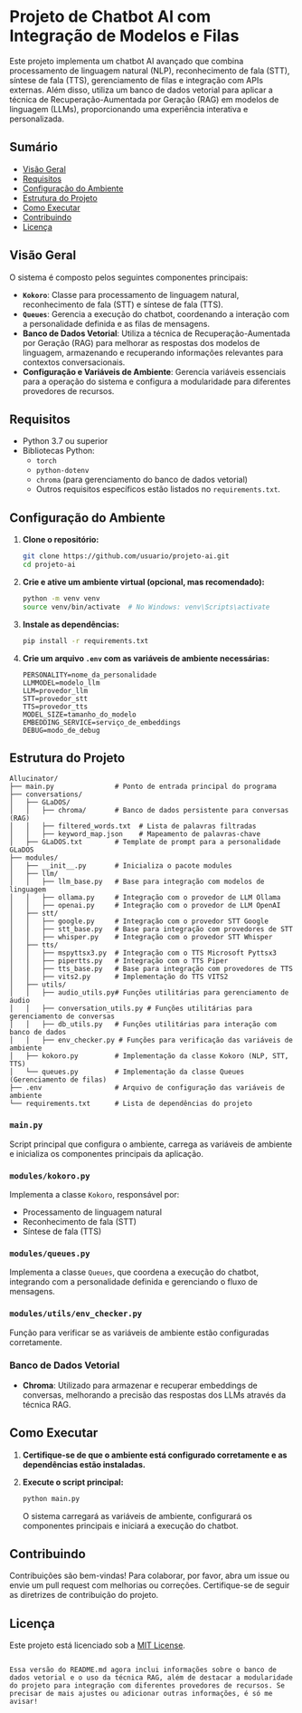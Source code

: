 # Projeto de Chatbot AI com Integração de Modelos e Filas

Este projeto implementa um chatbot AI avançado que combina processamento de linguagem natural (NLP), reconhecimento de fala (STT), síntese de fala (TTS), gerenciamento de filas e integração com APIs externas. Além disso, utiliza um banco de dados vetorial para aplicar a técnica de Recuperação-Aumentada por Geração (RAG) em modelos de linguagem (LLMs), proporcionando uma experiência interativa e personalizada.

## Sumário

- [Visão Geral](#visão-geral)
- [Requisitos](#requisitos)
- [Configuração do Ambiente](#configuração-do-ambiente)
- [Estrutura do Projeto](#estrutura-do-projeto)
- [Como Executar](#como-executar)
- [Contribuindo](#contribuindo)
- [Licença](#licença)

## Visão Geral

O sistema é composto pelos seguintes componentes principais:

- **`Kokoro`**: Classe para processamento de linguagem natural, reconhecimento de fala (STT) e síntese de fala (TTS).
- **`Queues`**: Gerencia a execução do chatbot, coordenando a interação com a personalidade definida e as filas de mensagens.
- **Banco de Dados Vetorial**: Utiliza a técnica de Recuperação-Aumentada por Geração (RAG) para melhorar as respostas dos modelos de linguagem, armazenando e recuperando informações relevantes para contextos conversacionais.
- **Configuração e Variáveis de Ambiente**: Gerencia variáveis essenciais para a operação do sistema e configura a modularidade para diferentes provedores de recursos.

## Requisitos

- Python 3.7 ou superior
- Bibliotecas Python:
  - `torch`
  - `python-dotenv`
  - `chroma` (para gerenciamento do banco de dados vetorial)
  - Outros requisitos específicos estão listados no `requirements.txt`.

## Configuração do Ambiente

1. **Clone o repositório:**

   ```bash
   git clone https://github.com/usuario/projeto-ai.git
   cd projeto-ai
   ```

2. **Crie e ative um ambiente virtual (opcional, mas recomendado):**

   ```bash
   python -m venv venv
   source venv/bin/activate  # No Windows: venv\Scripts\activate
   ```

3. **Instale as dependências:**

   ```bash
   pip install -r requirements.txt
   ```

4. **Crie um arquivo `.env` com as variáveis de ambiente necessárias:**

   ```env
   PERSONALITY=nome_da_personalidade
   LLMMODEL=modelo_llm
   LLM=provedor_llm
   STT=provedor_stt
   TTS=provedor_tts
   MODEL_SIZE=tamanho_do_modelo
   EMBEDDING_SERVICE=serviço_de_embeddings
   DEBUG=modo_de_debug
   ```

## Estrutura do Projeto

```
Allucinator/
├── main.py               # Ponto de entrada principal do programa
├── conversations/
│   ├── GLaDOS/
│   │   ├── chroma/       # Banco de dados persistente para conversas (RAG)
│   │   ├── filtered_words.txt  # Lista de palavras filtradas
│   │   ├── keyword_map.json    # Mapeamento de palavras-chave
│   ├── GLaDOS.txt        # Template de prompt para a personalidade GLaDOS
├── modules/
│   ├── __init__.py       # Inicializa o pacote modules
│   ├── llm/
│   │   ├── llm_base.py   # Base para integração com modelos de linguagem
│   │   ├── ollama.py     # Integração com o provedor de LLM Ollama
│   │   ├── openai.py     # Integração com o provedor de LLM OpenAI
│   ├── stt/
│   │   ├── google.py     # Integração com o provedor STT Google
│   │   ├── stt_base.py   # Base para integração com provedores de STT
│   │   ├── whisper.py    # Integração com o provedor STT Whisper
│   ├── tts/
│   │   ├── mspyttsx3.py  # Integração com o TTS Microsoft Pyttsx3
│   │   ├── pipertts.py   # Integração com o TTS Piper
│   │   ├── tts_base.py   # Base para integração com provedores de TTS
│   │   ├── vits2.py      # Implementação do TTS VITS2
│   ├── utils/
│   │   ├── audio_utils.py# Funções utilitárias para gerenciamento de áudio
│   │   ├── conversation_utils.py # Funções utilitárias para gerenciamento de conversas
│   │   ├── db_utils.py   # Funções utilitárias para interação com banco de dados
│   │   ├── env_checker.py # Funções para verificação das variáveis de ambiente
│   ├── kokoro.py         # Implementação da classe Kokoro (NLP, STT, TTS)
│   └── queues.py         # Implementação da classe Queues (Gerenciamento de filas)
├── .env                  # Arquivo de configuração das variáveis de ambiente
└── requirements.txt      # Lista de dependências do projeto
```

### `main.py`

Script principal que configura o ambiente, carrega as variáveis de ambiente e inicializa os componentes principais da aplicação.

### `modules/kokoro.py`

Implementa a classe `Kokoro`, responsável por:

- Processamento de linguagem natural
- Reconhecimento de fala (STT)
- Síntese de fala (TTS)

### `modules/queues.py`

Implementa a classe `Queues`, que coordena a execução do chatbot, integrando com a personalidade definida e gerenciando o fluxo de mensagens.

### `modules/utils/env_checker.py`

Função para verificar se as variáveis de ambiente estão configuradas corretamente.

### Banco de Dados Vetorial

- **Chroma**: Utilizado para armazenar e recuperar embeddings de conversas, melhorando a precisão das respostas dos LLMs através da técnica RAG.

## Como Executar

1. **Certifique-se de que o ambiente está configurado corretamente e as dependências estão instaladas.**

2. **Execute o script principal:**

   ```bash
   python main.py
   ```

   O sistema carregará as variáveis de ambiente, configurará os componentes principais e iniciará a execução do chatbot.

## Contribuindo

Contribuições são bem-vindas! Para colaborar, por favor, abra um issue ou envie um pull request com melhorias ou correções. Certifique-se de seguir as diretrizes de contribuição do projeto.

## Licença

Este projeto está licenciado sob a [MIT License](LICENSE).
```

Essa versão do README.md agora inclui informações sobre o banco de dados vetorial e o uso da técnica RAG, além de destacar a modularidade do projeto para integração com diferentes provedores de recursos. Se precisar de mais ajustes ou adicionar outras informações, é só me avisar!
